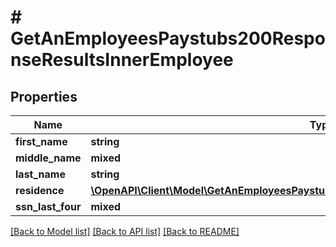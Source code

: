 # # GetAnEmployeesPaystubs200ResponseResultsInnerEmployee

## Properties

Name | Type | Description | Notes
------------ | ------------- | ------------- | -------------
**first_name** | **string** |  | [optional]
**middle_name** | **mixed** |  | [optional]
**last_name** | **string** |  | [optional]
**residence** | [**\OpenAPI\Client\Model\GetAnEmployeesPaystubs200ResponseResultsInnerCompanyAddress**](GetAnEmployeesPaystubs200ResponseResultsInnerCompanyAddress.md) |  | [optional]
**ssn_last_four** | **mixed** |  | [optional]

[[Back to Model list]](../../README.md#models) [[Back to API list]](../../README.md#endpoints) [[Back to README]](../../README.md)
